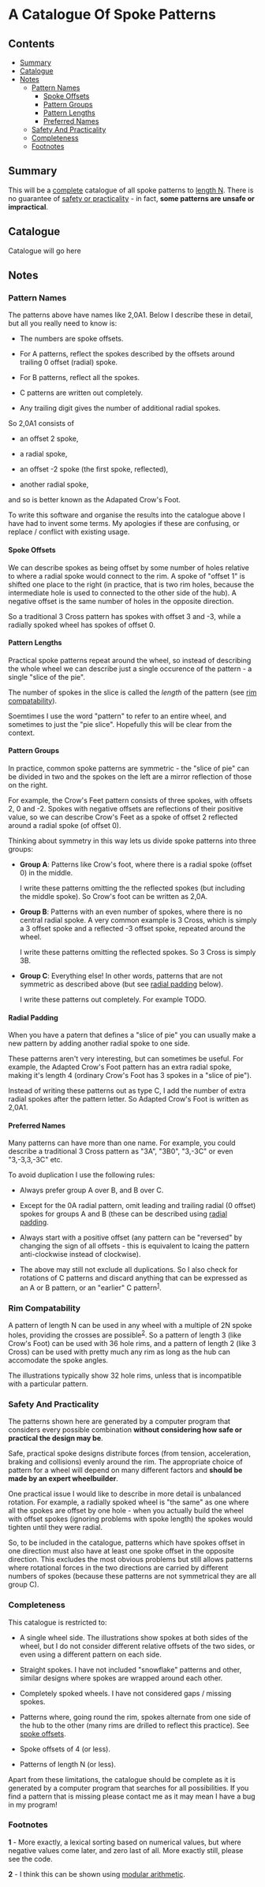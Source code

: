 
# A Catalogue Of Spoke Patterns

## Contents

* [Summary](#summary)
* [Catalogue](#catalogue)
* [Notes](#notes)
  * [Pattern Names](#pattern-names)
    * [Spoke Offsets](#spoke-offsets)
    * [Pattern Groups](#pattern-groups)
    * [Pattern Lengths](#pattern-lengths)
    * [Preferred Names](#preferred-names)
  * [Safety And Practicality](#safety-and-practicality)
  * [Completeness](#completeness)
  * [Footnotes](#footnotes)

## Summary

This will be a [complete](#complete) catalogue of all spoke patterns
to [length N](#pattern-lengths).  There is no guarantee of [safety or
practicality](#safety-and-practicality) - in fact, **some patterns are
unsafe or impractical**.

## Catalogue

Catalogue will go here

## Notes

### Pattern Names

The patterns above have names like 2,0A1.  Below I describe these in
detail, but all you really need to know is:

* The numbers are spoke offsets.

* For A patterns, reflect the spokes described by the offsets around
  trailing 0 offset (radial) spoke.

* For B patterns, reflect all the spokes.

* C patterns are written out completely.

* Any trailing digit gives the number of additional radial spokes.

So 2,0A1 consists of

* an offset 2 spoke,

* a radial spoke,

* an offset -2 spoke (the first spoke, reflected),

* another radial spoke,

and so is better known as the Adapated Crow's Foot.

To write this software and organise the results into the catalogue
above I have had to invent some terms.  My apologies if these are
confusing, or replace / conflict with existing usage.

#### Spoke Offsets

We can describe spokes as being offset by some number of holes
relative to where a radial spoke would connect to the rim.  A spoke of
"offset 1" is shifted one place to the right (in practice, that is two
rim holes, because the intermediate hole is used to connected to the
other side of the hub).  A negative offset is the same number of holes
in the opposite direction.

So a traditional 3 Cross pattern has spokes with offset 3 and -3,
while a radially spoked wheel has spokes of offset 0.

#### Pattern Lengths

Practical spoke patterns repeat around the wheel, so instead of
describing the whole wheel we can describe just a single occurence of
the pattern - a single "slice of the pie".

The number of spokes in the slice is called the *length* of the
pattern (see [rim compatability](#rim-compatibility)).

Soemtimes I use the word "pattern" to refer to an entire wheel, and
sometimes to just the "pie slice".  Hopefully this will be clear from
the context.

#### Pattern Groups

In practice, common spoke patterns are symmetric - the "slice of pie"
can be divided in two and the spokes on the left are a mirror
reflection of those on the right.

For example, the Crow's Feet pattern consists of three spokes, with
offsets 2, 0 and -2.  Spokes with negative offsets are reflections of
their positive value, so we can describe Crow's Feet as a spoke of
offset 2 reflected around a radial spoke (of offset 0).

Thinking about symmetry in this way lets us divide spoke patterns into
three groups:

* **Group A**: Patterns like Crow's foot, where there is a radial
  spoke (offset 0) in the middle.

  I write these patterns omitting the the reflected spokes (but
  including the middle spoke).  So Crow's foot can be written as 2,0A.

* **Group B**: Patterns with an even number of spokes, where there is
  no central radial spoke.  A very common example is 3 Cross, which is
  simply a 3 offset spoke and a reflected -3 offset spoke, repeated
  around the wheel.

  I write these patterns omitting the reflected spokes.  So 3 Cross is
  simply 3B.

* **Group C**: Everything else!  In other words, patterns that are not
  symmetric as described above (but see [radial
  padding](#radial-padding) below).

  I write these patterns out completely.  For example TODO.

#### Radial Padding

When you have a patern that defines a "slice of pie" you can usually
make a new pattern by adding another radial spoke to one side.

These patterns aren't very interesting, but can sometimes be useful.
For example, the Adapted Crow's Foot pattern has an extra radial
spoke, making it's length 4 (ordinary Crow's Foot has 3 spokes in a
"slice of pie").

Instead of writing these patterns out as type C, I add the number of
extra radial spokes after the pattern letter.  So Adapted Crow's Foot
is written as 2,0A1.

#### Preferred Names

Many patterns can have more than one name.  For example, you could
describe a traditional 3 Cross pattern as "3A", "3B0", "3,-3C" or even
"3,-3,3,-3C" etc.

To avoid duplication I use the following rules:

* Always prefer group A over B, and B over C.

* Except for the 0A radial pattern, omit leading and trailing radial
  (0 offset) spokes for groups A and B (these can be described using
  [radial padding](#radial-padding).

* Always start with a positive offset (any pattern can be "reversed"
  by changing the sign of all offsets - this is equivalent to lcaing
  the pattern anti-clockwise instead of clockwise).

* The above may still not exclude all duplications.  So I also check
  for rotations of C patterns and discard anything that can be
  expressed as an A or B pattern, or an "earlier" C
  pattern<sup>[1](#footnote-1)</sup>.

### Rim Compatability

A pattern of length N can be used in any wheel with a multiple of 2N
spoke holes, providing the crosses are
possible<sup>[2](#footnote-2)</sup>.  So a pattern of length 3 (like
Crow's Foot) can be used with 36 hole rims, and a pattern of length 2
(like 3 Cross) can be used with pretty much any rim as long as the hub
can accomodate the spoke angles.

The illustrations typically show 32 hole rims, unless that is
incompatible with a particular pattern.

### Safety And Practicality

The patterns shown here are generated by a computer program that
considers every possible combination **without considering how safe
or practical the design may be**.

Safe, practical spoke designs distribute forces (from tension,
acceleration, braking and collisions) evenly around the rim.  The
appropriate choice of pattern for a wheel will depend on many
different factors and **should be made by an expert wheelbuilder**.

One practical issue I would like to describe in more detail is
unbalanced rotation.  For example, a radially spoked wheel is "the
same" as one where all the spokes are offset by one hole - when you
actually build the wheel with offset spokes (ignoring problems with
spoke length) the spokes would tighten until they were radial.

So, to be included in the catalogue, patterns which have spokes offset
in one direction must also have at least one spoke offset in the
opposite direction.  This excludes the most obvious problems but still
allows patterns where rotational forces in the two directions are
carried by different numbers of spokes (because these patterns are not
symmetrical they are all group C).

### Completeness

This catalogue is restricted to:

* A single wheel side.  The illustrations show spokes at both sides of
  the wheel, but I do not consider different relative offsets of the
  two sides, or even using a different pattern on each side.

* Straight spokes.  I have not included "snowflake" patterns and
  other, similar designs where spokes are wrapped around each other.

* Completely spoked wheels.  I have not considered gaps / missing
  spokes.

* Patterns where, going round the rim, spokes alternate from one side
  of the hub to the other (many rims are drilled to reflect this
  practice).  See [spoke offsets](#spoke-offsets).

* Spoke offsets of 4 (or less).

* Patterns of length N (or less).

Apart from these limitations, the catalogue should be complete as it
is generated by a computer program that searches for all
possibilities.  If you find a pattern that is missing please contact
me as it may mean I have a bug in my program!

### Footnotes

**<a name="footnote-1">1</a>** - More exactly, a lexical sorting based
on numerical values, but where negative values come later, and zero
last of all.  More exactly still, please see the code.

**<a name="footnote-2">2</a>** - I think this can be shown using
[modular
arithmetic](https://en.wikipedia.org/wiki/Modular_arithmetic).
